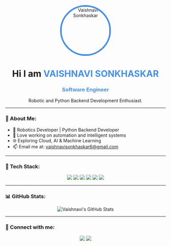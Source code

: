 <p align="center">
  <img src="https://github.com/vaishnavisonkhaskar/vaishnavisonkhaskar/blob/main/profile-photo.jpg" alt="Vaishnavi Sonkhaskar" width="150" style="border-radius:50%;border:5px solid #4A90E2;">
</p>

<h1 align="center">Hi I am <span style="color:#4A90E2;">VAISHNAVI SONKHASKAR</span></h1>

<h3 align="center" style="color:#4A90E2;">Software Engineer</h3>

<p align="center">
Robotic and Python Backend Development Enthusiast.
</p>

---

### 💫 About Me:

- 🤖 Robotics Developer | Python Backend Developer
- 🐍 Love working on automation and intelligent systems
- 🌐 Exploring Cloud, AI & Machine Learning
- 📫 Email me at: vaishnavisonkhaskar6@gmail.com

---

### 🚀 Tech Stack:

<p align="center">
<img src="https://img.shields.io/badge/Python-3776AB?style=for-the-badge&logo=python&logoColor=white"/>
<img src="https://img.shields.io/badge/ROS-22314E?style=for-the-badge&logo=ros&logoColor=white"/>
<img src="https://img.shields.io/badge/Django-092E20?style=for-the-badge&logo=django&logoColor=white"/>
<img src="https://img.shields.io/badge/Linux-FCC624?style=for-the-badge&logo=linux&logoColor=black"/>
<img src="https://img.shields.io/badge/Git-F05032?style=for-the-badge&logo=git&logoColor=white"/>
<img src="https://img.shields.io/badge/VS%20Code-007ACC?style=for-the-badge&logo=visual-studio-code&logoColor=white"/>
</p>

---

### 📊 GitHub Stats:

<p align="center">
  <img src="https://github-readme-stats.vercel.app/api?username=vaishnavisonkhaskar&show_icons=true&theme=radical" alt="Vaishnavi's GitHub Stats"/>
</p>

---

### 🔗 Connect with me:

<p align="center">
  <a href="mailto:vaishnavisonkhaskar6@gmail.com"><img src="https://img.shields.io/badge/Gmail-D14836?style=for-the-badge&logo=gmail&logoColor=white"/></a>
  <a href="https://www.linkedin.com/in/your-linkedin-id/"><img src="https://img.shields.io/badge/LinkedIn-blue?style=for-the-badge&logo=linkedin&logoColor=white"/></a>
</p>
